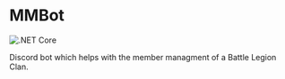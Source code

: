 # MMBot

![.NET Core](https://github.com/Q-Sharp/MMBot/workflows/.NET%20Core/badge.svg)

Discord bot which helps with the member managment of a Battle Legion Clan.
